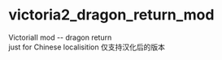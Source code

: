 # victoria2_dragon_return_mod
VictoriaII mod -- dragon return  
just for Chinese localisition 仅支持汉化后的版本
